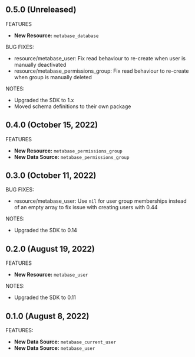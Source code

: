 ## 0.5.0 (Unreleased)

FEATURES

* **New Resource:** `metabase_database`

BUG FIXES:

* resource/metabase_user: Fix read behaviour to re-create when user is manually deactivated
* resource/metabase_permissions_group: Fix read behaviour to re-create when group is manually deleted

NOTES:

* Upgraded the SDK to 1.x
* Moved schema definitions to their own package

## 0.4.0 (October 15, 2022)

FEATURES

* **New Resource:** `metabase_permissions_group`
* **New Data Source:** `metabase_permissions_group`

## 0.3.0 (October 11, 2022)

BUG FIXES:

* resource/metabase_user: Use `nil` for user group memberships instead of an empty array to fix issue with creating users with 0.44 

NOTES:

* Upgraded the SDK to 0.14

## 0.2.0 (August 19, 2022)

FEATURES

* **New Resource:** `metabase_user`

NOTES:

* Upgraded the SDK to 0.11

## 0.1.0 (August  8, 2022)

FEATURES:

* **New Data Source:** `metabase_current_user`
* **New Data Source:** `metabase_user`
